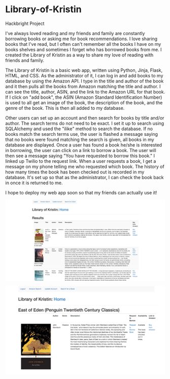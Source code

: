 Library-of-Kristin
==================

Hackbright Project

I've always loved reading and my friends and family are constantly borrowing books or asking me for book recommendations.
I love sharing books that I've read, but I often can't remember all the books I have on my books shelves and sometimes I
forget who has borrowed books from me.  I created the Library of Kristin as a way to share my love of reading with friends
and family.

The Library of Kristin is a basic web app, written using Python, Jinja, Flask, HTML, and CSS.  As the administrator of it, I can log in and add books to my database by using the Amazon API.  I type in the title and author of the book and it then pulls all the books from Amazon matching the title and author.  I can see the title, author, ASIN, and the link to the Amazon URL for that book.  If I click on "add book", the ASIN (Amazon Standard Identification Number) is used to all get an image of the book, the description of the book, and the genre of the book.  This is then all added to my database.

Other users can set up an account and then search for books by title and/or author.  The search terms do not need to be
exact.  I set it up to search using SQLAlchemy and used the "ilike" method to search the database.  If no books match
the search terms use, the user is flashed a message saying that no books were found matching the search 
is given, all books in my database are displayed.  Once a user has found a book he/she is interested in borrowing, the user can click on a link to borrow a book.  The user will then see a message saying "You have requested to borrow this 
book." I linked up Twilio to the request link.  When a user requests a book, I get a message on my phone telling me who requested which book.  The history of how many times the book has been checked out is recorded in my database.  It's set up so that as the administrator, I can check the book back in once it is returned to me.

I hope to deploy my web app soon so that my friends can actually use it!

![alt text](https://raw.githubusercontent.com/kfran99/Library-of-Kristin/master/app/static/images/SearchResults.png "Search Screen")

![alt text](https://raw.githubusercontent.com/kfran99/Library-of-Kristin/master/app/static/images/RequestBook.png "Request Book Screen")




